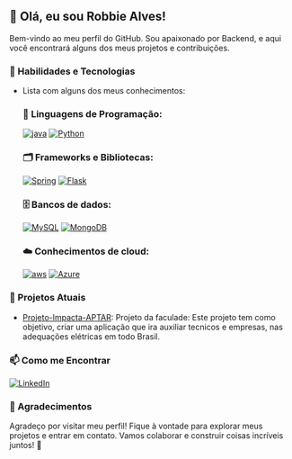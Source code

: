 ## 👋 Olá, eu sou Robbie Alves!

Bem-vindo ao meu perfil do GitHub. Sou apaixonado por Backend, e aqui você encontrará alguns dos meus projetos e contribuições.

### 🔧 Habilidades e Tecnologias
- Lista com alguns dos meus conhecimentos:

    ### 💾 Linguagens de Programação:
    [![java](https://img.shields.io/badge/Java-ED8B00?style=for-the-badge&logo=openjdk&logoColor=red&labelColor=D3D3D3&color=black)](https://www.java.com/pt-BR/)
    [![Python](https://img.shields.io/badge/python-3670A0?style=for-the-badge&logo=python&logoColor=ffdd54)](https://www.python.org/)

    ### 🗂️ Frameworks e Bibliotecas: 
    [![Spring](https://img.shields.io/badge/spring-%236DB33F.svg?style=for-the-badge&logo=spring&logoColor=white)](https://spring.io/projects/spring-boot)
    [![Flask](https://img.shields.io/badge/flask-%23000.svg?style=for-the-badge&logo=flask&logoColor=white)](https://flask.palletsprojects.com/en/3.0.x/)

    ### 🗄️ Bancos de dados:
    [![MySQL](https://img.shields.io/badge/MySQL-00000F?style=for-the-badge&logo=mysql&logoColor=white)](https://www.mysql.com/)
    [![MongoDB](https://img.shields.io/badge/MongoDB-%234ea94b.svg?style=for-the-badge&logo=mongodb&logoColor=white)](https://www.mongodb.com/pt-br)
    
    ### ☁️ Conhecimentos de cloud:
    [![aws](https://img.shields.io/badge/AWS-000?style=for-the-badge&logo=amazon-aws&logoColor=yellow&color=003153)](https://aws.amazon.com/pt/?nc2=h_lg)
    [![Azure](https://img.shields.io/badge/Azure-blue?style=for-the-badge&logo=microsoft%20azure&logoColor=blue&labelColor=FFFFFF&link=https%3A%2F%2Fimages.app.goo.gl%2FK7PN1jYJd57x4q7A8)](https://azure.microsoft.com/pt-br/)

### 🌱 Projetos Atuais

- [Projeto-Impacta-APTAR](https://github.com/CodeByTeusSilva/Projeto-Impacta-APTAR): Projeto da faculade: Este projeto tem como objetivo, criar uma aplicação que ira auxiliar tecnicos e empresas, nas adequações elétricas em todo Brasil.

### 📫 Como me Encontrar

[![LinkedIn](https://img.shields.io/badge/-LinkedIn-%230077B5?style=for-the-badge&logo=linkedin&logoColor=white)](https://www.linkedin.com/in/roberta-alves-de-oliveira-%F0%9F%8F%B3%EF%B8%8F%E2%80%8D%F0%9F%8C%88-178398234/)

### 🎉 Agradecimentos

Agradeço por visitar meu perfil! Fique à vontade para explorar meus projetos e entrar em contato. Vamos colaborar e construir coisas incríveis juntos! 🚀


